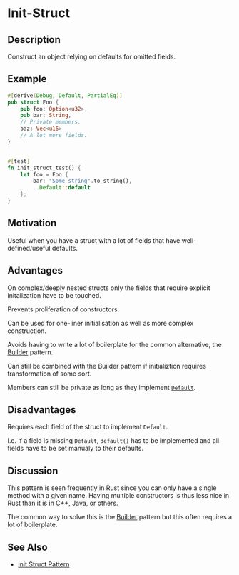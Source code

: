 # Init-Struct

## Description

Construct an object relying on defaults for omitted fields.

## Example

```rust
#[derive(Debug, Default, PartialEq)]
pub struct Foo {
    pub foo: Option<u32>,
    pub bar: String,
    // Private members.
    baz: Vec<u16>
    // A lot more fields.
}


#[test]
fn init_struct_test() {
    let foo = Foo {
        bar: "Some string".to_string(),
        ..Default::default
    };
}
```

## Motivation

Useful when you have a struct with a lot of fields that have well-defined/useful defaults.

## Advantages

On complex/deeply nested structs only the fields that require explicit initalization have to be
touched.

Prevents proliferation of constructors.

Can be used for one-liner initialisation as well as more complex construction.

Avoids having to write a lot of boilerplate for the common alternative, the [Builder](builder.md)
pattern.

Can still be combined with the Builder pattern if initializtion requires transformation of some
sort.

Members can still be private as long as they implement [`Default`](https://doc.rust-lang.org/std/default/trait.Default.html).

## Disadvantages

Requires each field of the struct to implement `Default`.

I.e. if a field is missing `Default`, `default()` has to be implemented and all fields have to be set manualy to their defaults.

## Discussion

This pattern is seen frequently in Rust since you can only have a single method with a given name.
Having multiple constructors is thus less nice in Rust than it is in C++, Java, or others.

The common way to solve this is the [Builder](builder.md) pattern but this often requires a lot of
boilerplate.

## See Also

- [Init Struct Pattern](https://xaeroxe.github.io/init-struct-pattern/)
